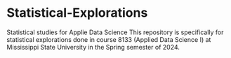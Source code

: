 # Statistical-Explorations
Statistical studies for Applie Data Science
This repository is specifically for statistical explorations done in course 8133 (Applied Data Science I) at Mississippi State University in the Spring semester of 2024.

